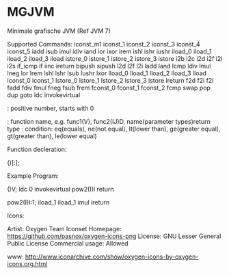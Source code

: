 MGJVM
=====

Minimale grafische JVM (Ref JVM 7)

Supported Commands:
		iconst_m1
		iconst_1
		iconst_2
		iconst_3
		iconst_4
		iconst_5
		iadd
		isub
		imul
		idiv
		iand
		ior
		ixor
		irem
		ishl
		ishr
		iushr
		iload_0
		iload_1
		iload_2
		iload_3
		iload <index>
		istore_0
		istore_1
		istore_2
		istore_3
		istore <index>
		i2b
		i2c
		i2d
		i2f
		i2l
		i2s
		if_icmp<cond> <line number>
		if<cond> <line number>
		iinc <index> <byte value>
		ireturn
		bipush
		sipush
		l2d
		l2f
		l2i
		ladd
		land
		lcmp
		ldiv
		lmul
		lneg
		lor
		lrem
		lshl
		lshr
		lsub
		lushr
		lxor
		lload_0
		lload_1
		lload_2
		lload_3
		lload <index>
		lconst_0
		lconst_1
		lstore_0
		lstore_1
		lstore_2
		lstore_3
		lstore <index>
		lreturn
		f2d
		f2i
		f2l
		fadd
		fdiv
		fmul
		fneg
		fsub
		frem
		fconst_0
		fconst_1
		fconst_2
		fcmp
		swap
		pop
		dup
		goto <line number>
		ldc <index>
		invokevirtual <function>

<index>:
		positive number, starts with 0
		
<function>:
		function name, e.g. func1(V), func2(IJ)D, name(parameter types)return type
<cond>:
		condition: eq(equals), ne(not equal), lt(lower than), ge(greater equal), gt(greater than), le(lower equal)


Function decleration:

<name>(<TypeChars input>)<TypeChar return>[:<number of local variables excluding this>];


Example Program:

<init>()V;
ldc 0
invokevirtual pow2(I)I
return

pow2(I)I:1;
iload_1
iload_1
imul
ireturn




Icons:

Artist: Oxygen Team
Iconset Homepage: https://github.com/pasnox/oxygen-icons-png
License: GNU Lesser General Public License
Commercial usage: Allowed

www: http://www.iconarchive.com/show/oxygen-icons-by-oxygen-icons.org.html